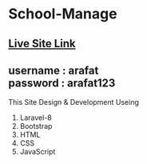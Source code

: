 # School-Manage
<a href="http://schoolmanage.gq/">Live Site Link</a>
--
username : arafat  
password : arafat123
---
This Site Design & Development Useing
1. Laravel-8
2. Bootstrap
3. HTML
4. CSS
5. JavaScript
